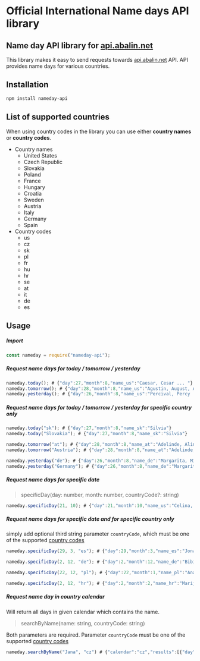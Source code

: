 # Official International Name days API library

## Name day API library for [api.abalin.net](https://api.abalin.net)

This library makes it easy to send requests towards [api.abalin.net](https://api.abalin.net) API.
API provides name days for various countries.

## Installation

```bash
npm install nameday-api
```

## List of supported countries

When using country codes in the library you can use either **country names** or **country codes**.

-   Country names
    -   United States
    -   Czech Republic
    -   Slovakia
    -   Poland
    -   France
    -   Hungary
    -   Croatia
    -   Sweden
    -   Austria
    -   Italy
    -   Germany
    -   Spain
-   Country codes
    -   us
    -   cz
    -   sk
    -   pl
    -   fr
    -   hu
    -   hr
    -   se
    -   at
    -   it
    -   de
    -   es

## Usage

##### Import

```javascript
const nameday = require("nameday-api");
```

##### Request name days for today / tomorrow / yesterday

```javascript
nameday.today(); # {"day":27,"month":8,"name_us":"Caesar, Cesar ... "}
nameday.tomorrow(); # {"day":28,"month":8,"name_us":"Agustin, August, Augusta ... "}
nameday.yesterday(); # {"day":26,"month":8,"name_us":"Percival, Percy ... "}
```

##### Request name days for today / tomorrow / yesterday for specific country only

```javascript
nameday.today("sk"); # {"day":27,"month":8,"name_sk":"Silvia"}
nameday.today("Slovakia"); # {"day":27,"month":8,"name_sk":"Silvia"}

nameday.tomorrow("at"); # {"day":28,"month":8,"name_at":"Adelinde, Aline, Augustin"}
nameday.tomorrow("Austria"); # {"day":28,"month":8,"name_at":"Adelinde, Aline, Augustin"}

nameday.yesterday("de"); # {"day":26,"month":8,"name_de":"Margarita, Miriam, Patricia, Teresa"}
nameday.yesterday("Germany"); # {"day":26,"month":8,"name_de":"Margarita, Miriam, Patricia, Teresa"}
```

##### Request name days for specific date

> specificDay(day: number, month: number, countryCode?: string)

```javascript
nameday.specificDay(21, 10); # {"day":21,"month":10,"name_us":"Celina, Celine, Nobel" ... }
```

##### Request name days for specific date and for specific country only

simply add optional third string parameter `countryCode`, which must be one of the supported [country codes](https://api.abalin.net/documentation)

```javascript
nameday.specificDay(29, 3, "es"); # {"day":29,"month":3,"name_es":"Jonas, Segundo"}

nameday.specificDay(2, 12, "de"); # {"day":2,"month":12,"name_de":"Bibiana, Jan, Lucius"}

nameday.specificDay(22, 12, "pl"); # {"day":22,"month":1,"name_pl":"Anastazy, Dobromysł, Dorian, Marta, Wincenty"}

nameday.specificDay(2, 12, "hr"); # {"day":2,"month":2,"name_hr":"Marijan"}}
```

##### Request name day in country calendar

Will return all days in given calendar which contains the name.

> searchByName(name: string, countryCode: string)

Both parameters are required. Parameter `countryCode` must be one of the supported [country codes](https://api.abalin.net/documentation)

```javascript
nameday.searchByName("Jana", "cz") # {"calendar":"cz","results":[{"day":24,"month":5,"name":"Jana"},{"day":24,"month":6,"name":"Jan"} ... }}
```
